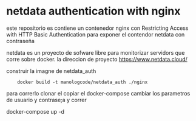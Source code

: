 # netdata authentication with nginx

este repositorio es contiene un contenedor nginx con Restricting Access with HTTP Basic Authentication para exponer el contendor netdata con contraseña

netdata es un proyecto de sofware libre para monitorizar servidors que corre sobre docker. la direccion de proyecto https://www.netdata.cloud/

construir la imagne de netdata_auth

        docker build -t manologcode/netdata_auth ./nginx

para correrlo clonar el copiar el docker-compose cambiar los parametros de usuario y contrase;a y correr

docker-compose up -d
